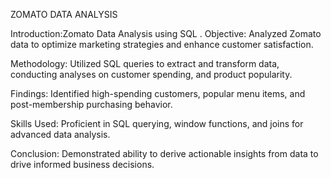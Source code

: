 ZOMATO DATA ANALYSIS

Introduction:Zomato Data Analysis using SQL
.
Objective: Analyzed Zomato data to optimize marketing strategies and enhance customer satisfaction. 

Methodology: Utilized SQL queries to extract and transform data, conducting analyses on customer spending, and product popularity.

Findings: Identified high-spending customers, popular menu items, and post-membership purchasing behavior.

Skills Used: Proficient in SQL querying, window functions, and joins for advanced data analysis. 

Conclusion: Demonstrated ability to derive actionable insights from data to drive informed business decisions.
